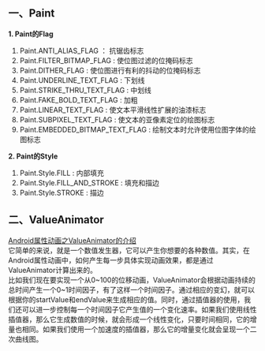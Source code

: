 
## 一、Paint
**1. Paint的Flag**  
1. Paint.ANTI_ALIAS_FLAG ： 抗锯齿标志
1. Paint.FILTER_BITMAP_FLAG : 使位图过滤的位掩码标志
1. Paint.DITHER_FLAG : 使位图进行有利的抖动的位掩码标志
1. Paint.UNDERLINE_TEXT_FLAG : 下划线
1. Paint.STRIKE_THRU_TEXT_FLAG : 中划线
1. Paint.FAKE_BOLD_TEXT_FLAG : 加粗
1. Paint.LINEAR_TEXT_FLAG : 使文本平滑线性扩展的油漆标志
1. Paint.SUBPIXEL_TEXT_FLAG : 使文本的亚像素定位的绘图标志
1. Paint.EMBEDDED_BITMAP_TEXT_FLAG : 绘制文本时允许使用位图字体的绘图标志

**2. Paint的Style**  
1. Paint.Style.FILL : 内部填充  
1. Paint.Style.FILL_AND_STROKE : 填充和描边
1. Paint.Style.STROKE : 描边

## 二、ValueAnimator
[Android属性动画之ValueAnimator的介绍](https://www.cnblogs.com/huolongluo/p/6792362.html)  
它简单的来说，就是一个数值发生器，它可以产生你想要的各种数值。其实，在Android属性动画中，如何产生每一步具体实现动画效果，都是通过ValueAnimator计算出来的。  
比如我们现在要实现一个从0\~100的位移动画，ValueAnimator会根据动画持续的总时间产生一个0\~1时间因子，有了这样一个时间因子。通过相应的变幻，就可以根据你的startValue和endValue来生成相应的值。同时，通过插值器的使用，我们还可以进一步控制每一个时间因子它产生值的一个变化速率。如果我们使用线性插值器，那么它生成数值的时候，就会形成一个线性变化，只要时间相同，它的增量也相同。如果我们使用一个加速度的插值器，那么它的增量变化就会呈现一个二次曲线图。  
